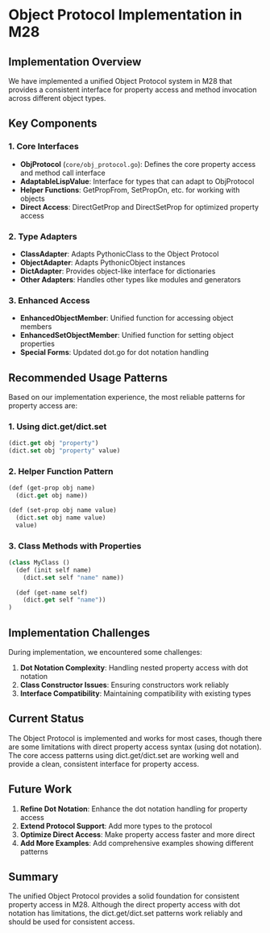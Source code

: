 # Object Protocol Implementation in M28

## Implementation Overview

We have implemented a unified Object Protocol system in M28 that provides a consistent
interface for property access and method invocation across different object types.

## Key Components

### 1. Core Interfaces

- **ObjProtocol** (`core/obj_protocol.go`): Defines the core property access and method call interface
- **AdaptableLispValue**: Interface for types that can adapt to ObjProtocol
- **Helper Functions**: GetPropFrom, SetPropOn, etc. for working with objects
- **Direct Access**: DirectGetProp and DirectSetProp for optimized property access

### 2. Type Adapters

- **ClassAdapter**: Adapts PythonicClass to the Object Protocol
- **ObjectAdapter**: Adapts PythonicObject instances
- **DictAdapter**: Provides object-like interface for dictionaries
- **Other Adapters**: Handles other types like modules and generators

### 3. Enhanced Access

- **EnhancedObjectMember**: Unified function for accessing object members
- **EnhancedSetObjectMember**: Unified function for setting object properties
- **Special Forms**: Updated dot.go for dot notation handling

## Recommended Usage Patterns

Based on our implementation experience, the most reliable patterns for property access are:

### 1. Using dict.get/dict.set

```lisp
(dict.get obj "property")
(dict.set obj "property" value)
```

### 2. Helper Function Pattern

```lisp
(def (get-prop obj name)
  (dict.get obj name))

(def (set-prop obj name value)
  (dict.set obj name value)
  value)
```

### 3. Class Methods with Properties

```lisp
(class MyClass ()
  (def (init self name)
    (dict.set self "name" name))
    
  (def (get-name self)
    (dict.get self "name"))
)
```

## Implementation Challenges

During implementation, we encountered some challenges:

1. **Dot Notation Complexity**: Handling nested property access with dot notation
2. **Class Constructor Issues**: Ensuring constructors work reliably
3. **Interface Compatibility**: Maintaining compatibility with existing types

## Current Status

The Object Protocol is implemented and works for most cases, though there are some
limitations with direct property access syntax (using dot notation). The core access
patterns using dict.get/dict.set are working well and provide a clean, consistent interface
for property access.

## Future Work

1. **Refine Dot Notation**: Enhance the dot notation handling for property access
2. **Extend Protocol Support**: Add more types to the protocol
3. **Optimize Direct Access**: Make property access faster and more direct
4. **Add More Examples**: Add comprehensive examples showing different patterns

## Summary

The unified Object Protocol provides a solid foundation for consistent property access
in M28. Although the direct property access with dot notation has limitations, the
dict.get/dict.set patterns work reliably and should be used for consistent access.